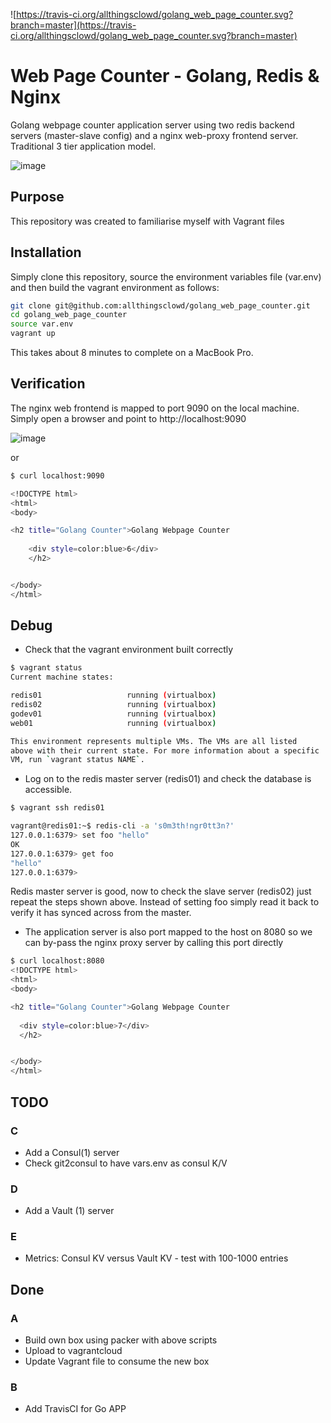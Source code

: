 ![https://travis-ci.org/allthingsclowd/golang_web_page_counter.svg?branch=master](https://travis-ci.org/allthingsclowd/golang_web_page_counter.svg?branch=master)

# Web Page Counter - Golang, Redis & Nginx
Golang webpage counter application server using two redis backend servers (master-slave config) and a nginx web-proxy frontend server. Traditional 3 tier application model.

![image](https://user-images.githubusercontent.com/9472095/40512492-eadca63a-5f9a-11e8-89cc-392ad30c9cf7.png)

## Purpose
This repository was created to familiarise myself with Vagrant files

## Installation
Simply clone this repository, source the environment variables file (var.env) and then build the vagrant environment as follows:

``` bash
git clone git@github.com:allthingsclowd/golang_web_page_counter.git
cd golang_web_page_counter
source var.env
vagrant up
```

This takes about 8 minutes to complete on a MacBook Pro.

## Verification
The nginx web frontend is mapped to port 9090 on the local machine. Simply open a browser and point to http://localhost:9090  

![image](https://user-images.githubusercontent.com/9472095/40511389-6ec338d2-5f97-11e8-8796-a68d6d2268fd.png)

or

``` bash
$ curl localhost:9090

<!DOCTYPE html>
<html>
<body>

<h2 title="Golang Counter">Golang Webpage Counter
   
    <div style=color:blue>6</div>
    </h2>


</body>
</html>
```

## Debug
 - Check that the vagrant environment built correctly
 ``` bash
$ vagrant status
Current machine states:

redis01                   running (virtualbox)
redis02                   running (virtualbox)
godev01                   running (virtualbox)
web01                     running (virtualbox)

This environment represents multiple VMs. The VMs are all listed
above with their current state. For more information about a specific
VM, run `vagrant status NAME`.
 ```

 - Log on to the redis master server (redis01) and check the database is accessible.
 ``` bash
$ vagrant ssh redis01

vagrant@redis01:~$ redis-cli -a 's0m3th!ngr0tt3n?'
127.0.0.1:6379> set foo "hello"
OK
127.0.0.1:6379> get foo
"hello"
127.0.0.1:6379>
 ```
 Redis master server is good, now to check the slave server (redis02) just repeat the steps shown above. Instead of setting foo simply read it back to verify it has synced across from the master.

  - The application server is also port mapped to the host on 8080 so we can by-pass the nginx proxy server by calling this port directly
  ``` bash
$ curl localhost:8080
<!DOCTYPE html>
<html>
<body>

<h2 title="Golang Counter">Golang Webpage Counter
   
    <div style=color:blue>7</div>
    </h2>


</body>
</html>
```
## TODO


### C
- Add a Consul(1) server 
- Check git2consul to have vars.env as consul K/V
### D
- Add a Vault (1) server
### E
- Metrics: Consul KV versus Vault KV - test with 100-1000 entries


## Done
### A
- Build own box using packer with above scripts
- Upload to vagrantcloud
- Update Vagrant file to consume the new box
### B
- Add TravisCI for Go APP
